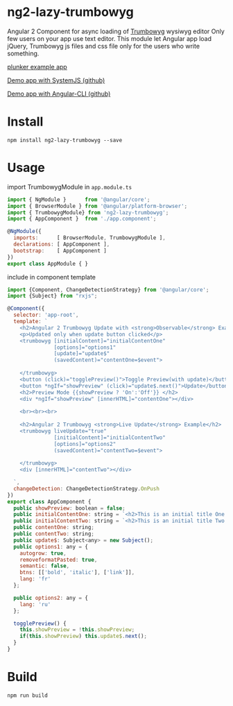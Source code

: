 # ng2-lazy-trumbowyg
Angular 2 Component for async loading of [Trumbowyg](https://alex-d.github.io/Trumbowyg/) wysiwyg editor
Only few users on your app use text editor. This module let Angular app load jQuery, Trumbowyg js files and css file only for the users who write something.

[plunker example app](https://plnkr.co/edit/dirpKmLNalUmz0mpdrk7?p=preview)

[Demo app with SystemJS (github)](https://github.com/monad98/ng2-lazy-trumbowyg-example)

[Demo app with Angular-CLI (github)](https://github.com/monad98/ng2-lazy-trumbowyg-example-angularCLI)

# Install
`
npm install ng2-lazy-trumbowyg --save
`

# Usage
import TrumbowygModule in `app.module.ts`
```javascript
import { NgModule }      from '@angular/core';
import { BrowserModule } from '@angular/platform-browser';
import { TrumbowygModule} from 'ng2-lazy-trumbowyg';
import { AppComponent }  from './app.component';

@NgModule({
  imports:      [ BrowserModule, TrumbowygModule ],
  declarations: [ AppComponent ],
  bootstrap:    [ AppComponent ]
})
export class AppModule { }
```

include <trumbowyg> in component template
```javascript
import {Component, ChangeDetectionStrategy} from '@angular/core';
import {Subject} from "rxjs";

@Component({
  selector: 'app-root',
  template: `
    <h2>Angular 2 Trumbowyg Update with <strong>Observable</strong> Example </h2>
    <p>Updated only when update button clicked</p>
    <trumbowyg [initialContent]="initialContentOne"  
               [options]="options1"
               [update]="update$" 
               (savedContent)="contentOne=$event">
      
    </trumbowyg>
    <button (click)="togglePreview()">Toggle Preview(with update)</button>
    <button *ngIf="showPreview" (click)="update$.next()">Update</button>
    <h2>Preview Mode {{showPreview ? 'On':'Off'}} </h2>
    <div *ngIf="showPreview" [innerHTML]="contentOne"></div>
    
    <br><br><br>
    
    <h2>Angular 2 Trumbowyg <strong>Live Update</strong> Example</h2>
    <trumbowyg liveUpdate="true" 
               [initialContent]="initialContentTwo"
               [options]="options2"
               (savedContent)="contentTwo=$event">
      
    </trumbowyg>
    <div [innerHTML]="contentTwo"></div>

  `,
  changeDetection: ChangeDetectionStrategy.OnPush
})
export class AppComponent {
  public showPreview: boolean = false;
  public initialContentOne: string = `<h2>This is an initial title One.</h2><p>This is an initial content.</p><p><img src="https://angular.io/assets/images/home/loved-by-millions.png" alt=""><br></p><p><br></p>`
  public initialContentTwo: string = `<h2>This is an initial title Two.</h2><p>This is an initial content.</p><p><img src="https://github.com/Alex-D/Trumbowyg/raw/develop/banner.png" alt=""><br></p><p><br></p>`
  public contentOne: string;
  public contentTwo: string;
  public update$: Subject<any> = new Subject();
  public options1: any = {
    autogrow: true,
    removeformatPasted: true,
    semantic: false,
    btns: [['bold', 'italic'], ['link']],
    lang: 'fr'
  };

  public options2: any = {
    lang: 'ru'
  };

  togglePreview() {
    this.showPreview = !this.showPreview;
    if(this.showPreview) this.update$.next();
  }
}

```

# Build
`
npm run build
`
